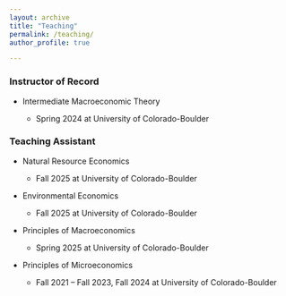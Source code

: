 ```yaml
---
layout: archive
title: "Teaching"
permalink: /teaching/
author_profile: true

---
```


### Instructor of Record
* Intermediate Macroeconomic Theory
  * Spring 2024 at University of Colorado-Boulder

  [comment]: # (* Average Teaching Evaluation Score: 4.94/6)

### Teaching Assistant
* Natural Resource Economics
   * Fall 2025 at University of Colorado-Boulder

* Environmental Economics
   * Fall 2025 at University of Colorado-Boulder

* Principles of Macroeconomics
  * Spring 2025 at University of Colorado-Boulder
 
  [comment]: # ( * Average Teaching Evaluation Score: 4.98/6 )

* Principles of Microeconomics
  * Fall 2021 – Fall 2023, Fall 2024 at University of Colorado-Boulder
  
  [comment]: # (* Average Teaching Evaluation Score: 5.15/6 )
